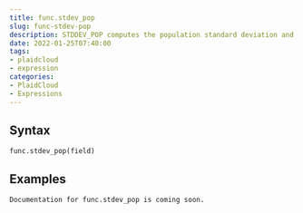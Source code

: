 ```yaml
---
title: func.stdev_pop
slug: func-stdev-pop
description: STDDEV_POP computes the population standard deviation and returns the square root of the population variance
date: 2022-01-25T07:40:00
tags:
- plaidcloud
- expression
categories:
- PlaidCloud
- Expressions
---
```



## Syntax



```
func.stdev_pop(field)
```


## Examples



```
Documentation for func.stdev_pop is coming soon.
```
